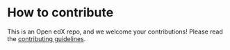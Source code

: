 # How to contribute

This is an Open edX repo, and we welcome your contributions!
Please read the [contributing guidelines](http://edx.readthedocs.org/projects/edx-developer-guide/en/latest/process/index.html).


